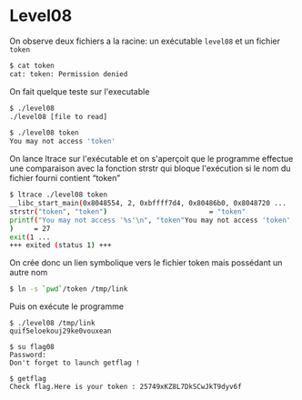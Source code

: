 # Level08

On observe deux fichiers a la racine: un exécutable <code>level08</code> et un fichier <code>token</code>

```bash
$ cat token
cat: token: Permission denied
```

On fait quelque teste sur l'executable

```bash
$ ./level08
./level08 [file to read]

$ ./level08 token
You may not access 'token'
```

On lance ltrace sur l'exécutable et on s'aperçoit que le programme effectue une comparaison avec la fonction strstr qui bloque l'exécution si le nom du fichier fourni contient “token”

```bash
$ ltrace ./level08 token
__libc_start_main(0x8048554, 2, 0xbffff7d4, 0x80486b0, 0x8048720 ...
strstr("token", "token")                         = "token"
printf("You may not access '%s'\n", "token"You may not access 'token'
)     = 27
exit(1 ...
+++ exited (status 1) +++
```

On crée donc un lien symbolique vers le fichier token mais possédant un autre nom

```bash
$ ln -s `pwd`/token /tmp/link
```

Puis on exécute le programme

```shell
$ ./level08 /tmp/link
quif5eloekouj29ke0vouxean

$ su flag08
Password:
Don't forget to launch getflag !

$ getflag
Check flag.Here is your token : 25749xKZ8L7DkSCwJkT9dyv6f
```
